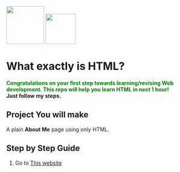 <img src="https://cdn.jsdelivr.net/gh/devicons/devicon/icons/html5/html5-original.svg"  height="100px" width="100px"/>
<img src="http://pixelartmaker-data-78746291193.nyc3.digitaloceanspaces.com/image/506be14633f06ad.png" height ="80px">

# What exactly is HTML?




<strong style="color: green;">Congratulations on your first step towards learning/revising  Web development. This repo will help you learn HTML in next 1 hour!</strong>
<br>
<strong>Just follow my steps.</strong>
## Project You will make
A plain **About Me** page using only HTML.


## Step by Step Guide

1. Go to [This website](https://developer.mozilla.org/en-US/docs/Web/HTML)


